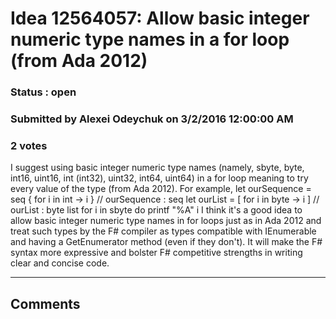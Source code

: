 # Idea 12564057: Allow basic integer numeric type names in a for loop (from Ada 2012) #

### Status : open

### Submitted by Alexei Odeychuk on 3/2/2016 12:00:00 AM

### 2 votes

I suggest using basic integer numeric type names (namely, sbyte, byte, int16, uint16, int (int32), uint32, int64, uint64) in a for loop meaning to try every value of the type (from Ada 2012).
For example,
let ourSequence = seq { for i in int -> i } // ourSequence : seq<int>
let ourList = [ for i in byte -> i ] // ourList : byte list
for i in sbyte do printf "%A" i
I think it's a good idea to allow basic integer numeric type names in for loops just as in Ada 2012 and treat such types by the F# compiler as types compatible with IEnumerable and having a GetEnumerator method (even if they don't). It will make the F# syntax more expressive and bolster F# competitive strengths in writing clear and concise code.


------------------------
## Comments

